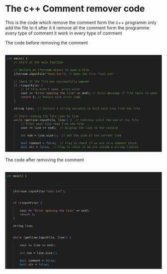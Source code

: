 <h1>The c++ Comment remover code</h1>
<p>This is the code which remove the comment form the c++ programm only add the file to it after it it remove all the comment form the programme every type of comment it work in every type of comment </p>
<p>The code before removing the comment</p> <br>
<img src="./with_comment.png"> <br>
<p>The code after removing the comment </p> <Br>
<img src="./with_uncomment.png"> <br>